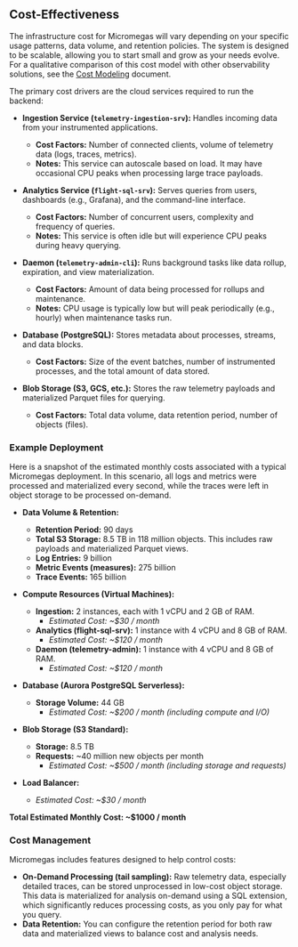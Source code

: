 ## Cost-Effectiveness

The infrastructure cost for Micromegas will vary depending on your specific usage patterns, data volume, and retention policies. The system is designed to be scalable, allowing you to start small and grow as your needs evolve. For a qualitative comparison of this cost model with other observability solutions, see the [Cost Modeling](./doc/cost/COST_MODELING.md) document.

The primary cost drivers are the cloud services required to run the backend:

*   **Ingestion Service (`telemetry-ingestion-srv`):** Handles incoming data from your instrumented applications.
    *   **Cost Factors:** Number of connected clients, volume of telemetry data (logs, traces, metrics).
    *   **Notes:** This service can autoscale based on load. It may have occasional CPU peaks when processing large trace payloads.

*   **Analytics Service (`flight-sql-srv`):** Serves queries from users, dashboards (e.g., Grafana), and the command-line interface.
    *   **Cost Factors:** Number of concurrent users, complexity and frequency of queries.
    *   **Notes:** This service is often idle but will experience CPU peaks during heavy querying.

*   **Daemon (`telemetry-admin-cli`):** Runs background tasks like data rollup, expiration, and view materialization.
    *   **Cost Factors:** Amount of data being processed for rollups and maintenance.
    *   **Notes:** CPU usage is typically low but will peak periodically (e.g., hourly) when maintenance tasks run.

*   **Database (PostgreSQL):** Stores metadata about processes, streams, and data blocks.
    *   **Cost Factors:** Size of the event batches, number of instrumented processes, and the total amount of data stored.

*   **Blob Storage (S3, GCS, etc.):** Stores the raw telemetry payloads and materialized Parquet files for querying.
    *   **Cost Factors:** Total data volume, data retention period, number of objects (files).

### Example Deployment

Here is a snapshot of the estimated monthly costs associated with a typical Micromegas deployment. In this scenario, all logs and metrics were processed and materialized every second, while the traces were left in object storage to be processed on-demand.

*   **Data Volume & Retention:**
    *   **Retention Period:** 90 days
    *   **Total S3 Storage:** 8.5 TB in 118 million objects. This includes raw payloads and materialized Parquet views.
    *   **Log Entries:** 9 billion
    *   **Metric Events (measures):** 275 billion
    *   **Trace Events:** 165 billion

*   **Compute Resources (Virtual Machines):**
    *   **Ingestion:** 2 instances, each with 1 vCPU and 2 GB of RAM.
        *   *Estimated Cost: ~$30 / month*
    *   **Analytics (flight-sql-srv):** 1 instance with 4 vCPU and 8 GB of RAM.
        *   *Estimated Cost: ~$120 / month*
    *   **Daemon (telemetry-admin):** 1 instance with 4 vCPU and 8 GB of RAM.
        *   *Estimated Cost: ~$120 / month*

*   **Database (Aurora PostgreSQL Serverless):**
    *   **Storage Volume:** 44 GB
        *   *Estimated Cost: ~$200 / month (including compute and I/O)*

*   **Blob Storage (S3 Standard):**
    *   **Storage:** 8.5 TB
    *   **Requests:** ~40 million new objects per month
        *   *Estimated Cost: ~$500 / month (including storage and requests)*

*   **Load Balancer:**
    *   *Estimated Cost: ~$30 / month*

**Total Estimated Monthly Cost: ~$1000 / month**

### Cost Management

Micromegas includes features designed to help control costs:

*   **On-Demand Processing (tail sampling):** Raw telemetry data, especially detailed traces, can be stored unprocessed in low-cost object storage. This data is materialized for analysis on-demand using a SQL extension, which significantly reduces processing costs, as you only pay for what you query.
*   **Data Retention:** You can configure the retention period for both raw data and materialized views to balance cost and analysis needs.